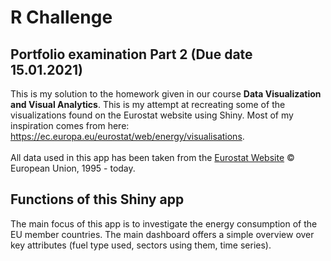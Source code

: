 # R Challenge 
## Portfolio examination Part 2 (Due date 15.01.2021)

This is my solution to the homework given in our course **Data Visualization and Visual Analytics**. This is my 
attempt at recreating some of the visualizations found on the Eurostat website using Shiny. Most of my 
inspiration comes from here: https://ec.europa.eu/eurostat/web/energy/visualisations. 
<br>
<br>
All data used in this app has been taken from the [Eurostat Website](https://ec.europa.eu/eurostat/web/main/home) © European Union, 1995 - today.
<br>

## Functions of this Shiny app

The main focus of this app is to investigate the energy consumption of the EU member countries. The main dashboard
offers a simple overview over key attributes (fuel type used, sectors using them, time series). 
